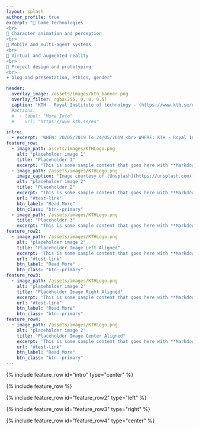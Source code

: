 ```yaml
---
layout: splash
author_profile: true
excerpt: " Game technologies
<br>
 Character animation and perception
<br>
 Mobile and multi-agent systems
<br>
 Virtual and augmented reality
<br>
 Project design and prototyping
<br>
+ blog and presentation, ethics, gender"

header:
  overlay_image: /assets/images/kth_banner.png
  overlay_filter: rgba(255, 0, 0, 0.5)
  caption: "KTH - Royal Institute of technology - (https://www.kth.se/en)"
  #actions:
  #  - label: "More Info"
  #    url: "https://www.kth.se/en"

intro: 
  - excerpt: 'WHEN: 20/05/2019 To 24/05/2019 <br> WHERE: KTH - Royal Institute of technology, Stockholm, Sweden'
feature_row:
  - image_path: assets/images/KTHLogo.png
    alt: "placeholder image 1"
    title: "Placeholder 1"
    excerpt: "This is some sample content that goes here with **Markdown** formatting."
  - image_path: /assets/images/KTHLogo.png
    image_caption: "Image courtesy of [Unsplash](https://unsplash.com/)"
    alt: "placeholder image 2"
    title: "Placeholder 2"
    excerpt: "This is some sample content that goes here with **Markdown** formatting."
    url: "#test-link"
    btn_label: "Read More"
    btn_class: "btn--primary"
  - image_path: /assets/images/KTHLogo.png
    title: "Placeholder 3"
    excerpt: "This is some sample content that goes here with **Markdown** formatting."
feature_row2:
  - image_path: /assets/images/KTHLogo.png
    alt: "placeholder image 2"
    title: "Placeholder Image Left Aligned"
    excerpt: 'This is some sample content that goes here with **Markdown** formatting. Left aligned with `type="left"`'
    url: "#test-link"
    btn_label: "Read More"
    btn_class: "btn--primary"
feature_row3:
  - image_path: /assets/images/KTHLogo.png
    alt: "placeholder image 2"
    title: "Placeholder Image Right Aligned"
    excerpt: 'This is some sample content that goes here with **Markdown** formatting. Right aligned with `type="right"`'
    url: "#test-link"
    btn_label: "Read More"
    btn_class: "btn--primary"
feature_row4:
  - image_path: /assets/images/KTHLogo.png
    alt: "placeholder image 2"
    title: "Placeholder Image Center Aligned"
    excerpt: 'This is some sample content that goes here with **Markdown** formatting. Centered with `type="center"`'
    url: "#test-link"
    btn_label: "Read More"
    btn_class: "btn--primary"
---
```


{% include feature_row id="intro" type="center" %}

{% include feature_row %}

{% include feature_row id="feature_row2" type="left" %}

{% include feature_row id="feature_row3" type="right" %}

{% include feature_row id="feature_row4" type="center" %}
